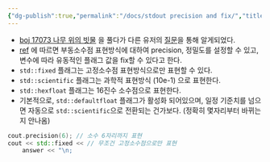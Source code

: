 ```yaml
---
{"dg-publish":true,"permalink":"/docs/stdout precision and fix/","title":"stdout precision and fix"}
---
```


- [boj 17073 나무 위의 빗물](boj.kr/17073) 을 풀다가 다른 유저의 [질문](https://www.acmicpc.net/board/view/37116)을 통해 알게되었다.
- [ref](https://cplusplus.com/reference/ios/fixed/) 에 따르면 부동소수점 표현방식에 대하여 precision, 정밀도를 설정할 수 있고, 변수에 따라 유동적인 플래그 값을 fix할 수 있다고 한다. 
- `std::fixed` 플래그는 고정소수점 표현방식으로만 표현할 수 있다.
- `std::scientific` 플래그는 과학적 표현방식 (10e-1) 으로 표현한다.
- `std::hexfloat` 플래그는 16진수 소수점으로 표현한다.
- 기본적으로, `std::defaultfloat` 플래그가 활성화 되어있으며, 일정 기준치를 넘으면 자동으로 `std::scientific`으로 전환되는 건가보다. (정확히 몇자리부터 바뀌는지 안나옴)

```cpp
cout.precision(6); // 소수 6자리까지 표현
cout << std::fixed << // 무조건 고정소수점으로만 표현
	answer << "\n;
```
